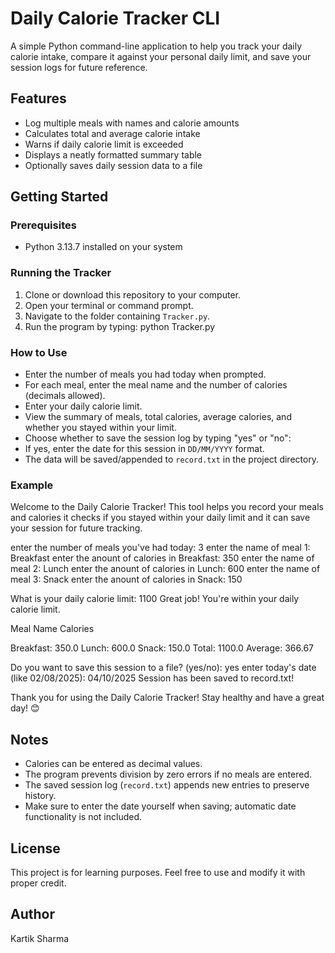 # Daily Calorie Tracker CLI

A simple Python command-line application to help you track your daily calorie intake, compare it against your personal daily limit, and save your session logs for future reference.

## Features

- Log multiple meals with names and calorie amounts
- Calculates total and average calorie intake
- Warns if daily calorie limit is exceeded
- Displays a neatly formatted summary table
- Optionally saves daily session data to a file

## Getting Started

### Prerequisites

- Python 3.13.7 installed on your system

### Running the Tracker

1. Clone or download this repository to your computer.
2. Open your terminal or command prompt.
3. Navigate to the folder containing `Tracker.py`.
4. Run the program by typing: python Tracker.py


### How to Use

- Enter the number of meals you had today when prompted.
- For each meal, enter the meal name and the number of calories (decimals allowed).
- Enter your daily calorie limit.
- View the summary of meals, total calories, average calories, and whether you stayed within your limit.
- Choose whether to save the session log by typing "yes" or "no":
- If yes, enter the date for this session in `DD/MM/YYYY` format.
- The data will be saved/appended to `record.txt` in the project directory.

### Example

Welcome to the Daily Calorie Tracker!
This tool helps you record your meals and calories
it checks if you stayed within your daily limit
and it can save your session for future tracking.

enter the number of meals you've had today: 3
enter the name of meal 1: Breakfast
enter the anount of calories in Breakfast: 350
enter the name of meal 2: Lunch
enter the anount of calories in Lunch: 600
enter the name of meal 3: Snack
enter the anount of calories in Snack: 150

What is your daily calorie limit: 1100
Great job! You're within your daily calorie limit.

Meal Name Calories

Breakfast: 350.0
Lunch: 600.0
Snack: 150.0
Total: 1100.0
Average: 366.67

Do you want to save this session to a file? (yes/no): yes
enter today's date (like 02/08/2025): 04/10/2025
Session has been saved to record.txt!

Thank you for using the Daily Calorie Tracker!
Stay healthy and have a great day! 😊


## Notes

- Calories can be entered as decimal values.
- The program prevents division by zero errors if no meals are entered.
- The saved session log (`record.txt`) appends new entries to preserve history.
- Make sure to enter the date yourself when saving; automatic date functionality is not included.

## License
This project is for learning purposes. Feel free to use and modify it with proper credit.

## Author
Kartik Sharma



